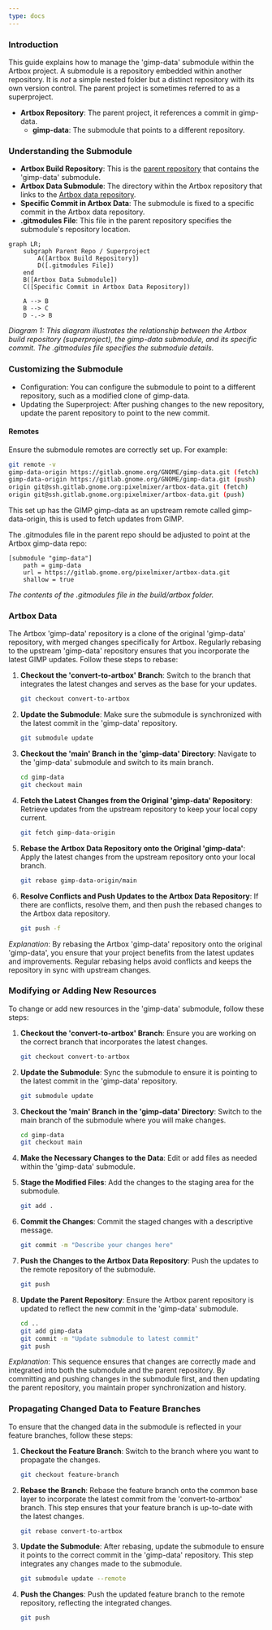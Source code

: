 ```yaml
---
type: docs
---
```


### Introduction

This guide explains how to manage the 'gimp-data' submodule within the Artbox project. A submodule is a repository embedded within another repository. It is _not_ a simple nested folder but a distinct repository with its own version control. The parent project is sometimes referred to as a superproject.

- **Artbox Repository**: The parent project, it references a commit in gimp-data.
  - **gimp-data**: The submodule that points to a different repository.

### Understanding the Submodule

- **Artbox Build Repository**: This is the [parent repository](https://gitlab.gnome.org/pixelmixer/artbox) that contains the 'gimp-data' submodule.
- **Artbox Data Submodule**: The directory within the Artbox repository that links to the [Artbox data repository](https://gitlab.gnome.org/pixelmixer/artbox-data).
- **Specific Commit in Artbox Data**: The submodule is fixed to a specific commit in the Artbox data repository.
- **.gitmodules File**: This file in the parent repository specifies the submodule's repository location.

```mermaid
graph LR;
    subgraph Parent Repo / Superproject
        A([Artbox Build Repository])
        D([.gitmodules File])
    end
    B([Artbox Data Submodule])
    C([Specific Commit in Artbox Data Repository])

    A --> B
    B --> C
    D -.-> B
```
_Diagram 1: This diagram illustrates the relationship between the Artbox build repository (superproject), the gimp-data submodule, and its specific commit. The .gitmodules file specifies the submodule details._

### Customizing the Submodule

- Configuration: You can configure the submodule to point to a different repository, such as a modified clone of gimp-data.
- Updating the Superproject: After pushing changes to the new repository, update the parent repository to point to the new commit.

#### Remotes

Ensure the submodule remotes are correctly set up. For example:
```sh
git remote -v
gimp-data-origin https://gitlab.gnome.org/GNOME/gimp-data.git (fetch)
gimp-data-origin https://gitlab.gnome.org/GNOME/gimp-data.git (push)
origin git@ssh.gitlab.gnome.org:pixelmixer/artbox-data.git (fetch)
origin git@ssh.gitlab.gnome.org:pixelmixer/artbox-data.git (push)
```

This set up has the GIMP gimp-data as an upstream remote called gimp-data-origin, this is used to fetch updates from GIMP.

The .gitmodules file in the parent repo should be adjusted to point at the Artbox gimp-data repo:

``` 
[submodule "gimp-data"]
	path = gimp-data
	url = https://gitlab.gnome.org/pixelmixer/artbox-data.git
	shallow = true
```
_The contents of the .gitmodules file in the build/artbox folder._


### Artbox Data

The Artbox 'gimp-data' repository is a clone of the original 'gimp-data' repository, with merged changes specifically for Artbox. Regularly rebasing to the upstream 'gimp-data' repository ensures that you incorporate the latest GIMP updates. Follow these steps to rebase:

1. **Checkout the 'convert-to-artbox' Branch**: Switch to the branch that integrates the latest changes and serves as the base for your updates.
    ```sh
    git checkout convert-to-artbox
    ```

2. **Update the Submodule**: Make sure the submodule is synchronized with the latest commit in the 'gimp-data' repository.
    ```sh
    git submodule update
    ```

3. **Checkout the 'main' Branch in the 'gimp-data' Directory**: Navigate to the 'gimp-data' submodule and switch to its main branch.
    ```sh
    cd gimp-data
    git checkout main
    ```

4. **Fetch the Latest Changes from the Original 'gimp-data' Repository**: Retrieve updates from the upstream repository to keep your local copy current.
    ```sh
    git fetch gimp-data-origin
    ```

5. **Rebase the Artbox Data Repository onto the Original 'gimp-data'**: Apply the latest changes from the upstream repository onto your local branch.
    ```sh
    git rebase gimp-data-origin/main
    ```

6. **Resolve Conflicts and Push Updates to the Artbox Data Repository**: If there are conflicts, resolve them, and then push the rebased changes to the Artbox data repository.
    ```sh
    git push -f
    ```

*Explanation*: By rebasing the Artbox 'gimp-data' repository onto the original 'gimp-data', you ensure that your project benefits from the latest updates and improvements. Regular rebasing helps avoid conflicts and keeps the repository in sync with upstream changes.


### Modifying or Adding New Resources

To change or add new resources in the 'gimp-data' submodule, follow these steps:

1. **Checkout the 'convert-to-artbox' Branch**: Ensure you are working on the correct branch that incorporates the latest changes.
    ```sh
    git checkout convert-to-artbox
    ```

2. **Update the Submodule**: Sync the submodule to ensure it is pointing to the latest commit in the 'gimp-data' repository.
    ```sh
    git submodule update
    ```

3. **Checkout the 'main' Branch in the 'gimp-data' Directory**: Switch to the main branch of the submodule where you will make changes.
    ```sh
    cd gimp-data
    git checkout main
    ```

4. **Make the Necessary Changes to the Data**: Edit or add files as needed within the 'gimp-data' submodule.

5. **Stage the Modified Files**: Add the changes to the staging area for the submodule.
    ```sh
    git add .
    ```

6. **Commit the Changes**: Commit the staged changes with a descriptive message.
    ```sh
    git commit -m "Describe your changes here"
    ```

7. **Push the Changes to the Artbox Data Repository**: Push the updates to the remote repository of the submodule.
    ```sh
    git push
    ```

8. **Update the Parent Repository**: Ensure the Artbox parent repository is updated to reflect the new commit in the 'gimp-data' submodule.
    ```sh
    cd ..
    git add gimp-data
    git commit -m "Update submodule to latest commit"
    git push
    ```

*Explanation*: This sequence ensures that changes are correctly made and integrated into both the submodule and the parent repository. By committing and pushing changes in the submodule first, and then updating the parent repository, you maintain proper synchronization and history.


### Propagating Changed Data to Feature Branches

To ensure that the changed data in the submodule is reflected in your feature branches, follow these steps:

1. **Checkout the Feature Branch**: Switch to the branch where you want to propagate the changes.

    ```sh
    git checkout feature-branch
    ```

2. **Rebase the Branch**: Rebase the feature branch onto the common base layer to incorporate the latest commit from the 'convert-to-artbox' branch. This step ensures that your feature branch is up-to-date with the latest changes.

    ```sh
    git rebase convert-to-artbox
    ```

3. **Update the Submodule**: After rebasing, update the submodule to ensure it points to the correct commit in the 'gimp-data' repository. This step integrates any changes made to the submodule.

    ```sh
    git submodule update --remote
    ```

4. **Push the Changes**: Push the updated feature branch to the remote repository, reflecting the integrated changes.

    ```sh
    git push
    ```

